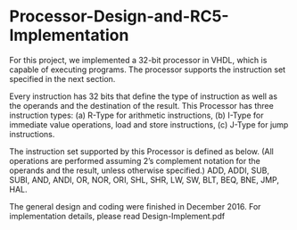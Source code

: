 # Processor-Design-and-RC5-Implementation
For this project, we implemented a 32-bit processor in VHDL, which is capable of executing programs. 
The processor supports the instruction set specified in the next section.

Every instruction has 32 bits that define the type of instruction as well as the operands and the destination of the result. This Processor has three instruction types: 
(a) R-Type for arithmetic instructions, 
(b) I-Type for immediate value operations, load and store instructions, 
(c) J-Type for jump instructions.

The instruction set supported by this Processor is defined as below.
(All operations are performed assuming 2’s complement notation for the operands and the result, unless otherwise specified.) 
ADD, ADDI, SUB, SUBI, AND, ANDI, OR, NOR, ORI, SHL, SHR, LW, SW, BLT, BEQ, BNE, JMP, HAL.

The general design and coding were finished in December 2016.
For implementation details, please read Design-Implement.pdf
